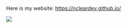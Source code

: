 Here is my website: https://ncleardev.github.io/

![](https://komarev.com/ghpvc/?username=Ncleardev&color=2979FF&style=plastic)
